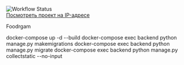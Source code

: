 ![Workflow Status](https://github.com/RH1532/foodgram-project-react/actions/workflows/foodgram_workflow.yml/badge.svg)  
[Посмотреть проект на IP-адресе](http://84.252.131.20)  

Foodrgam  

docker-compose up -d --build
docker-compose exec backend python manage.py makemigrations
docker-compose exec backend python manage.py migrate
docker-compose exec backend python manage.py collectstatic --no-input
